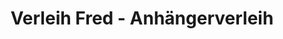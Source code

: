---
title: "Verleih Fred - Anhängerverleih"
url: /dortmund/verleih-fred-anhaengerverleih/
shop: Mieten
---